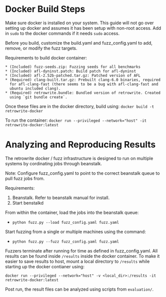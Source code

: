 # Docker Build Steps

Make sure docker is installed on your system. This guide will not go over
setting up docker and assumes it has been setup with non-root access. Add in
`sudo` to the docker commands if it needs `sudo` access.

Before you build, customize the build.yaml and fuzz_config.yaml to add,
remove, or modify the fuzz targets.

Requirements to build docker container:

    * (Included) fuzz-seeds.zip: Fuzzing seeds for all benchmarks
    * (Included) afl-dyninst.patch: Build patch for afl-dyninst
    * (Included) afl-2.52b-patched.tar.gz: Patched version of AFL
    * (Required) clang-built.tar.gz: Prebuilt clang-6.0 binaries, required
      for afl-clang-fast (there seems to be a bug with afl-clang-fast and
      ubuntu included clang).
    * (Required) retrowrite.bundle: Bundled version of retrowrite. Created
      using `git bundle create`.


Once these files are in the docker directory, build using: 
`docker build -t retrowrite-docker`

To run the container:
`docker run --privileged --network="host" -it retrowrite-docker:latest`


# Analyzing and Reproducing Results

The retrowrite docker / fuzz infrastructure is designed to run on multiple
systems by cordinating jobs through beanstalk.

Note: Configure fuzz_config.yaml to point to the correct beanstalk queue to
pull fuzz jobs from.

Requirements:

1. Beanstalk. Refer to beanstalk manual for install.
2. Start benstalkd

From within the container, load the jobs into the beanstalk queue:
* `python fuzz.py --load fuzz_config.yaml fuzz.yaml`

Start fuzzing from a single or multiple machines using the command:
* `python fuzz.py --fuzz fuzz_config.yaml fuzz.yaml`

Fuzzers terminate after running for time as defined in fuzz_config.yaml.
All results can be found inside `/results` inside the docker container.
To make it easier to save results to host, mount a local directory to
`/results` while starting up the docker contianer using:

`docker run --privileged --network="host" -v <local_dir>:/results -it retrowrite-docker:latest`

Post run, the result files can be analyzed using scripts from `evaluation/`.
